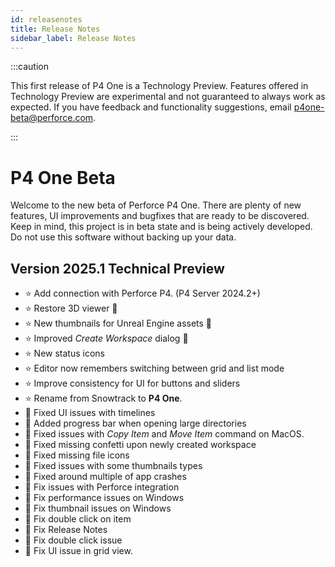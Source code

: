 ```yaml
---
id: releasenotes
title: Release Notes
sidebar_label: Release Notes
---
```


:::caution

This first release of P4 One is a Technology Preview. Features offered in
Technology Preview are experimental and not guaranteed to always work as
expected. If you have feedback and functionality suggestions,
email p4one-beta@perforce.com.

:::

# P4 One Beta

Welcome to the new beta of Perforce P4 One. There are plenty of new features, UI improvements and bugfixes that are ready to be discovered. Keep in mind, this project is in beta state and is being actively developed. Do not use this software without backing up your data.

## Version 2025.1 Technical Preview

- :star: Add connection with Perforce P4. (P4 Server 2024.2+)
- :star: Restore 3D viewer :tada:
- :star: New thumbnails for Unreal Engine assets :tada:
- :star: Improved *Create Workspace* dialog :tada:
- :star: New status icons
- :star: Editor now remembers switching between grid and list mode
- :star: Improve consistency for UI for buttons and sliders
- :star: Rename from Snowtrack to **P4 One**.
- :bug: Fixed UI issues with timelines
- :bug: Added progress bar when opening large directories
- :bug: Fixed issues with *Copy Item* and *Move Item* command on MacOS.
- :bug: Fixed missing confetti upon newly created workspace
- :bug: Fixed missing file icons
- :bug: Fixed issues with some thumbnails types
- :bug: Fixed around multiple of app crashes
- :bug: Fix issues with Perforce integration
- :bug: Fix performance issues on Windows
- :bug: Fix thumbnail issues on Windows
- :bug: Fix double click on item
- :bug: Fix Release Notes
- :bug: Fix double click issue
- :bug: Fix UI issue in grid view.
